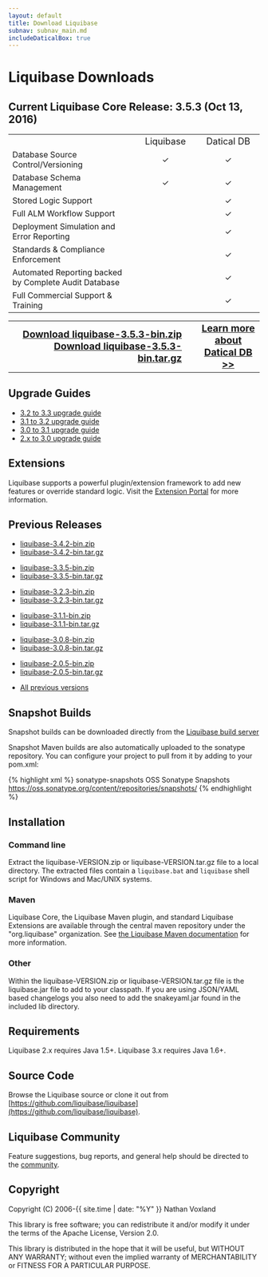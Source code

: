 ```yaml
---
layout: default
title: Download Liquibase
subnav: subnav_main.md
includeDaticalBox: true
---
```


# Liquibase Downloads #

## Current Liquibase Core Release: 3.5.3 (Oct 13, 2016) ##

<table style="width:100%" class="comparison-table">
<tr>
<td style="width:50%"></td>
<td style="width:25%; font-size: large"><center>Liquibase</center></td>
<td style="width:25%; font-size: large"><center>Datical DB</center></td>
</tr>
<tr>
<td style="width:50%">Database Source Control/Versioning</td>
<td style="width:25%"><center>✓</center></td>
<td style="width:25%"><center>✓</center></td>
</tr>
<tr>
<td style="width:50%">Database Schema Management</td>
<td style="width:25%"><center>✓</center></td>
<td style="width:25%"><center>✓</center></td>
</tr>
<tr>
<td style="width:50%">Stored Logic Support</td>
<td style="width:25%"> </td>
<td style="width:25%"><center>✓</center></td>
</tr>
<tr>
<td style="width:50%">Full ALM Workflow Support</td>
<td style="width:25%"> </td>
<td style="width:25%"><center>✓</center></td>
</tr>
<tr>
<td style="width:50%">Deployment Simulation and Error Reporting</td>
<td style="width:25%"> </td>
<td style="width:25%"><center>✓</center></td>
</tr>
<tr>
<td style="width:50%">Standards & Compliance Enforcement</td>
<td style="width:25%"> </td>
<td style="width:25%"><center>✓</center></td>
</tr>
<tr>
<td style="width:50%">Automated Reporting backed by Complete Audit Database</td>
<td style="width:25%"> </td>
<td style="width:25%"><center>✓</center></td>
</tr>
<tr>
<td style="width:50%">Full Commercial Support & Training</td>
<td style="width:25%"> </td>
<td style="width:25%"><center>✓</center></td>
</tr>
</table>
<table>
<tr>
<td style="width:75%; text-align: right; padding-right: 30px" colspan="2">
    <a href="https://github.com/liquibase/liquibase/releases/download/liquibase-parent-3.5.3/liquibase-3.5.3-bin.zip" style="font-weight: bold; font-size: larger" onclick="trackOutboundLink(this, 'Download 3.5.3', 'github.com'); return false;">Download liquibase-3.5.3-bin.zip</a><br>
    <a href="https://github.com/liquibase/liquibase/releases/download/liquibase-parent-3.5.3/liquibase-3.5.3-bin.tar.gz" style="font-weight: bold; font-size: larger" onclick="trackOutboundLink(this, 'Download 3.5.3', 'github.com'); return false;">Download liquibase-3.5.3-bin.tar.gz</a></td>
<td style="width:25%"><center><a href="http://www.datical.com/liquibase" target="_blank" style="font-weight: bold; font-size: larger" onClick="trackOutboundLink(this, 'Datical', 'Liquibase RFI'); return false;">Learn more about<br/>Datical DB >></a></center></td>
</tr>
</table>

## Upgrade Guides ##

<ul>
    <li><a href="../v3_3_upgrade.html">3.2 to 3.3 upgrade guide</a></li>
    <li><a href="../v3_2_upgrade.html">3.1 to 3.2 upgrade guide</a></li>
    <li><a href="../v3_1_upgrade.html">3.0 to 3.1 upgrade guide</a></li>
    <li><a href="../v3_upgrade.html">2.x to 3.0 upgrade guide</a></li>
</ul>

## Extensions ##

Liquibase supports a powerful plugin/extension framework to add new features or override standard logic. Visit the [Extension Portal](http://www.liquibase.org/extensions) for more information.

## Previous Releases ##

<ul>
    <li><a href="https://github.com/liquibase/liquibase/releases/download/liquibase-parent-3.4.2/liquibase-3.4.2-bin.zip" onclick="trackOutboundLink(this, 'Download 3.4.2', 'github.com'); return false;">liquibase-3.4.2-bin.zip</a></li>
    <li><a href="https://github.com/liquibase/liquibase/releases/download/liquibase-parent-3.4.2/liquibase-3.4.2-bin.tar.gz" onclick="trackOutboundLink(this, 'Download 3.4.2', 'github.com'); return false;">liquibase-3.4.2-bin.tar.gz</a></li>
</ul>

<ul>
    <li><a href="https://github.com/liquibase/liquibase/releases/download/liquibase-parent-3.3.5/liquibase-3.3.5-bin.zip" onclick="trackOutboundLink(this, 'Download 3.3.5', 'github.com'); return false;">liquibase-3.3.5-bin.zip</a></li>
    <li><a href="https://github.com/liquibase/liquibase/releases/download/liquibase-parent-3.3.5/liquibase-3.3.5-bin.tar.gz" onclick="trackOutboundLink(this, 'Download 3.3.5', 'github.com'); return false;">liquibase-3.3.5-bin.tar.gz</a></li>
</ul>
<ul>
    <li><a href="https://github.com/liquibase/liquibase/releases/download/liquibase-parent-3.2.3/liquibase-3.2.3-bin.zip" onclick="trackOutboundLink(this, 'Download 3.2.3', 'github.com'); return false;">liquibase-3.2.3-bin.zip</a></li>
    <li><a href="https://github.com/liquibase/liquibase/releases/download/liquibase-parent-3.2.3/liquibase-3.2.3-bin.tar.gz" onclick="trackOutboundLink(this, 'Download 3.2.3', 'github.com'); return false;">liquibase-3.2.3-bin.tar.gz</a></li>
</ul>
<ul>
    <li><a href="https://github.com/liquibase/liquibase/releases/download/liquibase-parent-3.1.1/liquibase-3.1.1-bin.zip" onclick="trackOutboundLink(this, 'Download 3.1.1', 'github.com'); return false;">liquibase-3.1.1-bin.zip</a></li>
    <li><a href="https://github.com/liquibase/liquibase/releases/download/liquibase-parent-3.1.1/liquibase-3.1.1-bin.tar.gz" onclick="trackOutboundLink(this, 'Download 3.1.1', 'github.com'); return false;">liquibase-3.1.1-bin.tar.gz</a></li>
</ul>
<ul>
<li><a href="https://github.com/liquibase/liquibase/releases/download/liquibase-parent-3.0.8/liquibase-3.0.8-bin.zip" onclick="trackOutboundLink(this, 'Download 3.0.8', 'github.com'); return false;">liquibase-3.0.8-bin.zip</a></li>
<li><a href="https://github.com/liquibase/liquibase/releases/download/liquibase-parent-3.0.8/liquibase-3.0.8-bin.tar.gz" onclick="trackOutboundLink(this, 'Download 3.0.8', 'github.com'); return false;">liquibase-3.0.8-bin.tar.gz</a></li>
</ul>
<ul>
<li><a href="https://github.com/liquibase/liquibase/releases/download/liquibase-parent-2.0.5/liquibase-2.0.5-bin.zip" onclick="trackOutboundLink(this, 'Download 2.0.5', 'github.com'); return false;">liquibase-2.0.5-bin.zip</a></li>
<li><a href="https://github.com/liquibase/liquibase/releases/download/liquibase-parent-2.0.5/liquibase-2.0.5-bin.tar.gz" onclick="trackOutboundLink(this, 'Download 2.0.5', 'github.com'); return false;">liquibase-2.0.5-bin.tar.gz</a></li>
</ul>
<ul>
<li><a href="https://github.com/liquibase/liquibase/releases" onclick="trackOutboundLink(this, 'View All Versions', 'github.com'); return false;">All previous versions</a></li>
</ul>

## Snapshot Builds ##

Snapshot builds can be downloaded directly from the <a href="https://liquibase.jira.com/builds/browse/CORE-LB" onclick="trackOutboundLink(this, 'Download Snapshot', 'liquibase.jira.com'); return false;">Liquibase build server</a>
 
Snapshot Maven builds are also automatically uploaded to the sonatype repository. You can configure your project to pull from it by adding to your pom.xml:
  
{% highlight xml %}
<repositories>
    <repository>
        <id>sonatype-snapshots</id>
        <name>OSS Sonatype Snapshots</name>
        <url>https://oss.sonatype.org/content/repositories/snapshots/</url>
    </repository>
</repositories>
{% endhighlight %}

## Installation ##

### Command line ###

Extract the liquibase-VERSION.zip or liquibase-VERSION.tar.gz file to a local directory. The extracted files contain a `liquibase.bat` and `liquibase` shell script for Windows and Mac/UNIX systems.

### Maven ###

Liquibase Core, the Liquibase Maven plugin, and standard Liquibase Extensions are available through the central maven repository under the "org.liquibase" organization. See <a href="../documentation/maven/index.html">the Liquibase Maven documentation</a> for more information.

### Other ### 

Within the liquibase-VERSION.zip or liquibase-VERSION.tar.gz file is the liquibase.jar file to add to your classpath. If you are using JSON/YAML based changelogs you also need to add the snakeyaml.jar found in the included lib directory.

## Requirements ##

Liquibase 2.x requires Java 1.5+. Liquibase 3.x requires Java 1.6+.

## Source Code ##

Browse the Liquibase source or clone it out from [https://github.com/liquibase/liquibase](https://github.com/liquibase/liquibase).

## Liquibase Community ##

Feature suggestions, bug reports, and general help should be directed to the [community](../community/index.html).

## Copyright ##
Copyright (C) 2006-{{ site.time | date: "%Y" }}  Nathan Voxland

This library is free software; you can redistribute it and/or modify it under the terms of the Apache License, Version 2.0.

This library is distributed in the hope that it will be useful, but WITHOUT ANY WARRANTY; without even the implied warranty of MERCHANTABILITY or FITNESS FOR A PARTICULAR PURPOSE.